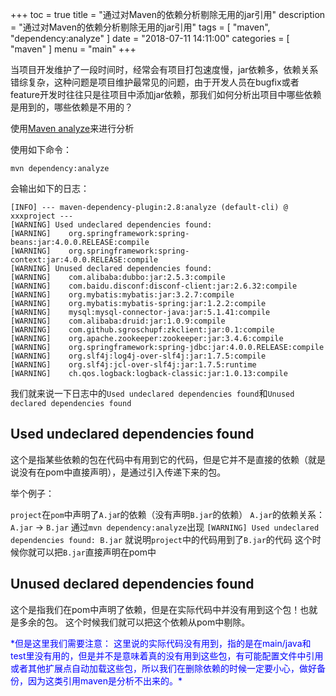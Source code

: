 +++
toc = true
title = "通过对Maven的依赖分析剔除无用的jar引用"
description = "通过对Maven的依赖分析剔除无用的jar引用"
tags = [
	"maven",
	"dependency:analyze"
]
date = "2018-07-11 14:11:00"
categories = [
    "maven"
]
menu = "main"
+++

当项目开发维护了一段时间时，经常会有项目打包速度慢，jar依赖多，依赖关系错综复杂，这种问题是项目维护最常见的问题，由于开发人员在bugfix或者feature开发时往往只是往项目中添加jar依赖，那我们如何分析出项目中哪些依赖是用到的，哪些依赖是不用的？

使用[Maven analyze](http://maven.apache.org/plugins/maven-dependency-plugin/analyze-mojo.html)来进行分析

使用如下命令：

```
mvn dependency:analyze
```

会输出如下的日志：

```
[INFO] --- maven-dependency-plugin:2.8:analyze (default-cli) @ xxxproject ---
[WARNING] Used undeclared dependencies found:
[WARNING]    org.springframework:spring-beans:jar:4.0.0.RELEASE:compile
[WARNING]    org.springframework:spring-context:jar:4.0.0.RELEASE:compile
[WARNING] Unused declared dependencies found:
[WARNING]    com.alibaba:dubbo:jar:2.5.3:compile
[WARNING]    com.baidu.disconf:disconf-client:jar:2.6.32:compile
[WARNING]    org.mybatis:mybatis:jar:3.2.7:compile
[WARNING]    org.mybatis:mybatis-spring:jar:1.2.2:compile
[WARNING]    mysql:mysql-connector-java:jar:5.1.41:compile
[WARNING]    com.alibaba:druid:jar:1.0.9:compile
[WARNING]    com.github.sgroschupf:zkclient:jar:0.1:compile
[WARNING]    org.apache.zookeeper:zookeeper:jar:3.4.6:compile
[WARNING]    org.springframework:spring-jdbc:jar:4.0.0.RELEASE:compile
[WARNING]    org.slf4j:log4j-over-slf4j:jar:1.7.5:compile
[WARNING]    org.slf4j:jcl-over-slf4j:jar:1.7.5:runtime
[WARNING]    ch.qos.logback:logback-classic:jar:1.0.13:compile                         
```

我们就来说一下日志中的`Used undeclared dependencies found`和`Unused declared dependencies found`

## Used undeclared dependencies found

这个是指某些依赖的包在代码中有用到它的代码，但是它并不是直接的依赖（就是说没有在pom中直接声明），是通过引入传递下来的包。

举个例子：

`project`在`pom`中声明了`A.ja`r的依赖（没有声明`B.jar`的依赖）
`A.jar`的依赖关系：`A.jar` -> `B.jar`
通过`mvn dependency:analyze`出现
`[WARNING] Used undeclared dependencies found: B.jar`
就说明`project`中的代码用到了`B.jar`的代码
这个时候你就可以把`B.jar`直接声明在pom中

## Unused declared dependencies found

这个是指我们在pom中声明了依赖，但是在实际代码中并没有用到这个包！也就是多余的包。
这个时候我们就可以把这个依赖从pom中剔除。

<span style="color:blue">
*但是这里我们需要注意：
这里说的实际代码没有用到，指的是在main/java和test里没有用的，但是并不是意味着真的没有用到这些包，有可能配置文件中引用或者其他扩展点自动加载这些包，所以我们在删除依赖的时候一定要小心，做好备份，因为这类引用maven是分析不出来的。*
</span>
